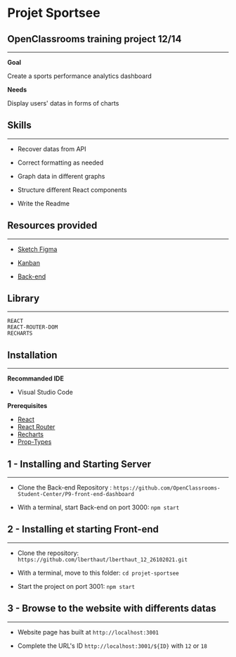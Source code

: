 # Projet Sportsee

## OpenClassrooms training project 12/14
---


**Goal**

Create a sports performance analytics dashboard

**Needs**

Display users' datas in forms of charts


## Skills
---


* Recover datas from API

* Correct formatting as needed

* Graph data in different graphs

* Structure different React components

* Write the Readme

## Resources provided
---
* [Sketch Figma](https://www.figma.com/file/BMomGVZqLZb811mDMShpLu/UI-design-Sportify-FR?node-id=0%3A1)

* [Kanban](https://www.notion.so/Tableau-de-bord-SportSee-6686aa4b5f44417881a4884c9af5669e)

* [Back-end](https://github.com/OpenClassrooms-Student-Center/P9-front-end-dashboard)

## Library
---

```
REACT
REACT-ROUTER-DOM
RECHARTS
```

## Installation
---

**Recommanded IDE**

- Visual Studio Code


**Prerequisites**

* [React](https://reactjs.org/)
* [React Router](https://v5.reactrouter.com/web/guides/quick-start)
* [Recharts](https://recharts.org/en-US/)
* [Prop-Types](https://www.npmjs.com/package/prop-types)


## 1 - Installing and Starting Server
---

* Clone the Back-end Repository : ``https://github.com/OpenClassrooms-Student-Center/P9-front-end-dashboard``

* With a terminal, start Back-end on port 3000: ``npm start``


## 2 - Installing et starting Front-end
---

* Clone the repository: ``https://github.com/lberthaut/lberthaut_12_26102021.git``

* With a terminal, move to this folder: ``cd projet-sportsee``

* Start the project on port 3001: ``npm start``

## 3 - Browse to the website with differents datas
---

* Website page has built at ``http://localhost:3001``

* Complete the URL's ID ``http://localhost:3001/${ID}`` with ``12`` or ``18``